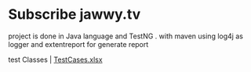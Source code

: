 # Subscribe jawwy.tv

project is done in Java language and TestNG .
with maven 
using log4j as logger 
and extentreport for generate report 

 test Classes  | [TestCases.xlsx](https://github.com/AmiraKamalAli/jawwytv/files/11010487/TestCases.xlsx)
  
